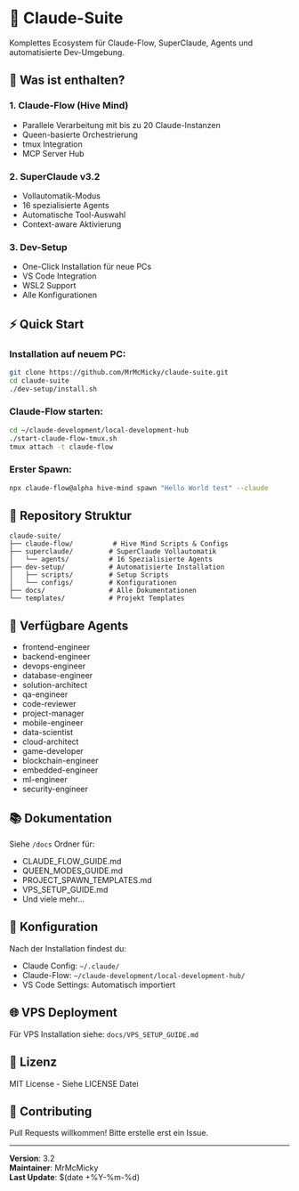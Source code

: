 # 🚀 Claude-Suite

Komplettes Ecosystem für Claude-Flow, SuperClaude, Agents und automatisierte Dev-Umgebung.

## 🎯 Was ist enthalten?

### 1. **Claude-Flow** (Hive Mind)
- Parallele Verarbeitung mit bis zu 20 Claude-Instanzen
- Queen-basierte Orchestrierung
- tmux Integration
- MCP Server Hub

### 2. **SuperClaude v3.2**
- Vollautomatik-Modus
- 16 spezialisierte Agents
- Automatische Tool-Auswahl
- Context-aware Aktivierung

### 3. **Dev-Setup**
- One-Click Installation für neue PCs
- VS Code Integration
- WSL2 Support
- Alle Konfigurationen

## ⚡ Quick Start

### Installation auf neuem PC:
```bash
git clone https://github.com/MrMcMicky/claude-suite.git
cd claude-suite
./dev-setup/install.sh
```

### Claude-Flow starten:
```bash
cd ~/claude-development/local-development-hub
./start-claude-flow-tmux.sh
tmux attach -t claude-flow
```

### Erster Spawn:
```bash
npx claude-flow@alpha hive-mind spawn "Hello World test" --claude
```

## 📁 Repository Struktur

```
claude-suite/
├── claude-flow/          # Hive Mind Scripts & Configs
├── superclaude/         # SuperClaude Vollautomatik
│   └── agents/          # 16 Spezialisierte Agents
├── dev-setup/           # Automatisierte Installation
│   ├── scripts/         # Setup Scripts
│   └── configs/         # Konfigurationen
├── docs/                # Alle Dokumentationen
└── templates/           # Projekt Templates
```

## 🤖 Verfügbare Agents

- frontend-engineer
- backend-engineer
- devops-engineer
- database-engineer
- solution-architect
- qa-engineer
- code-reviewer
- project-manager
- mobile-engineer
- data-scientist
- cloud-architect
- game-developer
- blockchain-engineer
- embedded-engineer
- ml-engineer
- security-engineer

## 📚 Dokumentation

Siehe `/docs` Ordner für:
- CLAUDE_FLOW_GUIDE.md
- QUEEN_MODES_GUIDE.md
- PROJECT_SPAWN_TEMPLATES.md
- VPS_SETUP_GUIDE.md
- Und viele mehr...

## 🔧 Konfiguration

Nach der Installation findest du:
- Claude Config: `~/.claude/`
- Claude-Flow: `~/claude-development/local-development-hub/`
- VS Code Settings: Automatisch importiert

## 🌐 VPS Deployment

Für VPS Installation siehe: `docs/VPS_SETUP_GUIDE.md`

## 📝 Lizenz

MIT License - Siehe LICENSE Datei

## 🤝 Contributing

Pull Requests willkommen! Bitte erstelle erst ein Issue.

---

**Version**: 3.2  
**Maintainer**: MrMcMicky  
**Last Update**: $(date +%Y-%m-%d)
